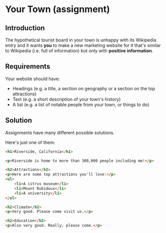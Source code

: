 # Your Town (assignment)

## Introduction
The hypothetical tourist board in your town is unhappy with its Wikipedia entry and it wants **you** to make a new marketing website for it that's similar to Wikipedia (i.e. full of information) but only with **positive information**.

## Requirements
Your website should have:

- Headings (e.g. a title, a section on geography or a section on the top attractions)
- Text (e.g. a short description of your town's history)
- A list (e.g. a list of notable people from your town, or things to do)

## Solution
Assignments have many different possible solutions.

Here's just one of them:

```html
<h1>Riverside, California</h1>

<p>Riverside is home to more than 300,000 people including me!</p>

<h2>Attractions</h2>
<p>Here are some top attractions you'll love:</p>
<ul>
    <li>A citrus museum</li>
    <li>Mount Rubidoux</li>
    <li>A university</li>
</ul>

<h2>Climate</h2>
<p>Very good. Please come visit us.</p>

<h2>Education</h2>
<p>Also very good. Really, please come.</p>
```